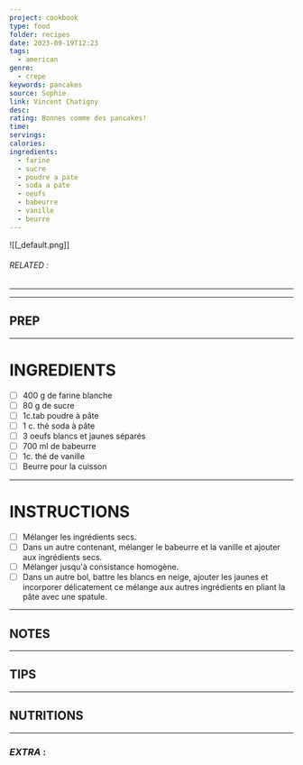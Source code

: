 ```yaml
---
project: cookbook
type: food
folder: recipes
date: 2023-09-19T12:23
tags:
  - american
genre:
  - crepe
keywords: pancakes
source: Sophie
link: Vincent Chatigny
desc: 
rating: Bonnes comme des pancakes!
time: 
servings: 
calories: 
ingredients:
  - farine
  - sucre
  - poudre a pate
  - soda a pate
  - oeufs
  - babeurre
  - vanille
  - beurre
---
```


![[_default.png]]
###### *RELATED* : 
---


---
## PREP



---
# INGREDIENTS

- [ ] 400 g de farine blanche
- [ ] 80 g de sucre
- [ ] 1c.tab poudre à pâte
- [ ] 1 c. thé soda à pâte
- [ ] 3 oeufs blancs et jaunes séparés
- [ ] 700 ml de babeurre
- [ ] 1c. thé de vanille
- [ ] Beurre pour la cuisson

---
# INSTRUCTIONS

- [ ] Mélanger les ingrédients secs.
- [ ] Dans un autre contenant, mélanger le babeurre et la vanille et ajouter aux ingrédients secs.
- [ ] Mélanger jusqu'à consistance homogène.
- [ ] Dans un autre bol, battre les blancs en neige, ajouter les jaunes et incorporer délicatement ce mélange aux autres ingrédients en pliant la pâte avec une spatule.

---
## NOTES



---
## TIPS



---
## NUTRITIONS



---
### *EXTRA* :



